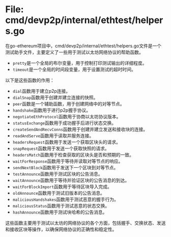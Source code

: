 # File: cmd/devp2p/internal/ethtest/helpers.go

在go-ethereum项目中，cmd/devp2p/internal/ethtest/helpers.go文件是一个测试助手文件，主要定义了一些用于测试以太坊网络协议的帮助函数。

- `pretty`是一个全局的布尔变量，用于控制打印测试输出的详细程度。
- `timeout`是一个全局的时间段变量，用于设置测试的超时时间。

以下是这些函数的作用：

- `dial`函数用于建立p2p连接。
- `dialSnap`函数用于创建并建立连接的快照。
- `peer`函数是一个辅助函数，用于创建网络中的对等节点。
- `handshake`函数用于进行p2p握手协议。
- `negotiateEthProtocol`函数用于协商以太坊协议版本。
- `statusExchange`函数用于成功握手后进行状态交换。
- `createSendAndRecvConns`函数用于创建并建立发送和接收块的连接。
- `readAndServe`函数用于读取并服务连接。
- `headersRequest`函数用于发送一个获取区块头的请求。
- `snapRequest`函数用于发送一个获取快照的请求。
- `headersMatch`函数用于检查获取的区块头是否和预期的一致。
- `waitForResponse`函数用于等待并读取对等节点的响应。
- `sendNextBlock`函数用于发送下一个区块到对等节点。
- `testAnnounce`函数用于测试区块的公告消息。
- `waitAnnounce`函数用于等待并验证区块的公告消息的到达。
- `waitForBlockImport`函数用于等待区块导入完成。
- `oldAnnounce`函数用于测试旧版本的公告消息。
- `maliciousHandshakes`函数用于测试恶意的握手行为。
- `maliciousStatus`函数用于测试恶意的状态交换。
- `hashAnnounce`函数用于测试块哈希的公告消息。

这些函数主要用于测试以太坊的网络协议的各个方面，包括握手、交换状态、发送和接收区块等操作，以确保网络协议的正确性和稳定性。

